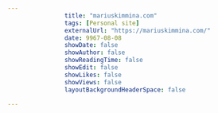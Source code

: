 ---
                title: "mariuskimmina.com"
                tags: [Personal site]
                externalUrl: "https://mariuskimmina.com/"
                date: 9967-08-08
                showDate: false
                showAuthor: false
                showReadingTime: false
                showEdit: false
                showLikes: false
                showViews: false
                layoutBackgroundHeaderSpace: false
                ---
